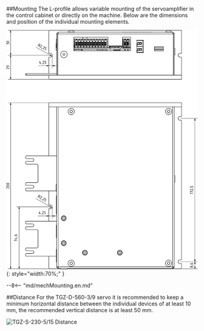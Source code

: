 ##Mounting
The L-profile allows variable mounting of the servoamplifier in the control cabinet or directly on the machine.
Below are the dimensions and position of the individual mounting elements.

![TGZ-D-560-3/9 Mounting](../img/mounting.webp){: style="width:70%;" }

--8<-- "md/mechMounting.en.md"

##Distance
For the TGZ-D-560-3/9 servo it is recommended to keep a minimum horizontal distance between the individual devices of at least 10 mm, the recommended vertical distance is at least 50 mm.

![TGZ-S-230-5/15 Distance](../../../../source/img/placement1.png)